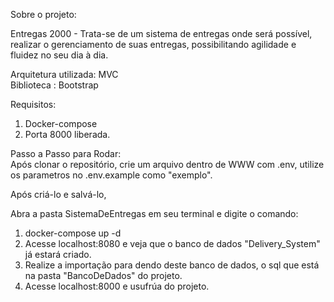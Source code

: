 Sobre o projeto:

Entregas 2000 - Trata-se de um sistema de entregas onde será possível, realizar o gerenciamento de suas entregas, possibilitando agilidade e fluidez no seu dia à dia.

Arquitetura utilizada: MVC<br>
Biblioteca : Bootstrap

Requisitos:

1. Docker-compose<br>
2. Porta 8000 liberada.

Passo a Passo para Rodar:<br>
Após clonar o repositório, crie um arquivo dentro de WWW com .env, utilize os parametros no .env.example como "exemplo".

Após criá-lo e salvá-lo, <br>

Abra a pasta SistemaDeEntregas em seu terminal e digite o comando:

1. docker-compose up -d<br>
2. Acesse localhost:8080 e veja que o banco de dados "Delivery_System" já estará criado.<br>
3. Realize a importação para dendo deste banco de dados, o sql que está na pasta "BancoDeDados" do projeto.<br>
4. Acesse localhost:8000 e usufrúa do projeto.<br>






